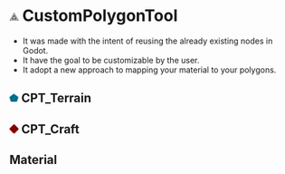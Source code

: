 # ![icon](addons/custom_polygon_tool/icons/cpt_icon.png) CustomPolygonTool
- It was made with the intent of reusing the already existing nodes in Godot.
- It have the goal to be customizable by the user.
- It adopt a new approach to mapping your material to your polygons.
## ![icon_terrain](addons/custom_polygon_tool/icons/cpt_terrain_icon.png) CPT_Terrain
## ![icon_craft](addons/custom_polygon_tool/icons/cpt_craft_icon.png) CPT_Craft
## Material

